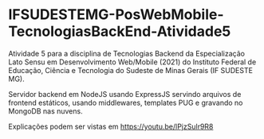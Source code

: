 # IFSUDESTEMG-PosWebMobile-TecnologiasBackEnd-Atividade5

Atividade 5 para a disciplina de Tecnologias Backend da Especialização Lato Sensu em Desenvolvimento Web/Mobile (2021) do Instituto Federal de Educação, Ciência e Tecnologia do Sudeste de Minas Gerais (IF SUDESTE MG).

Servidor backend em NodeJS usando ExpressJS servindo arquivos de frontend estáticos, usando middlewares, templates PUG e gravando no MongoDB nas nuvens. 

Explicações podem ser vistas em https://youtu.be/lPjzSulr9R8
